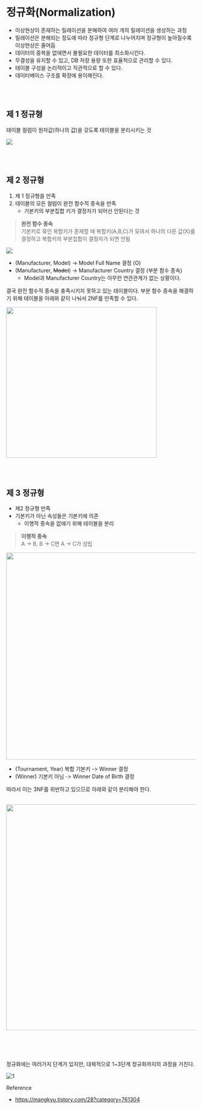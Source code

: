 # 정규화(Normalization)

- 이상현상이 존재하는 릴레이션을 분해하여 여러 개의 릴레이션을 생성하는 과정
- 릴레이션은 분해되는 정도에 따라 정규형 단계로 나누어지며 정규형이 높아질수록 이상현상은 줄어듬
- 데이터의 중복을 없애면서 불필요한 데이터를 최소화시킨다.
- 무결성을 유지할 수 있고, DB 저장 용량 또한 효율적으로 관리할 수 있다.
- 테이블 구성을 논리적이고 직관적으로 할 수 있다.
- 데이터베이스 구조를 확장에 용이해진다.



<br/><br/>

## 제 1 정규형 
테이블 컬럼이 원자값(하나의 값)을 갖도록 테이블을 분리시키는 것

![](https://t1.daumcdn.net/cfile/tistory/99217D335A2A472147)




<br/><br/>

## 제 2 정규형 

1. 제 1 정규형을 만족
2. 테이블의 모든 컬럼이 완전 함수적 종속을 만족
   - 기본키의 부분집합 키가 결정자가 되어선 안된다는 것

> **완전 함수 종속**  
기본키로 묶인 복합키가 존재할 때 복합키(A,B,C)가 모여서 하나의 다른 값(X)를 결정하고 복합키의 부분집합이 결정자가 되면 안됨 


![](http://dl.dropbox.com/s/c2xfxdanbuiaw1l/%EC%8A%A4%ED%81%AC%EB%A6%B0%EC%83%B7%202018-12-03%2006.58.17.png)  

- (Manufacturer, Model) -> Model Full Name 결정 (O)  
- (Manufacturer, ~~Model~~) -> Manufacturer Country 결정 (부분 함수 종속)  
  - Model과 Manufacturer Country는 아무런 연관관계가 없는 상황이다.

결국 완전 함수적 종속을 충족시키지 못하고 있는 테이블이다. 부분 함수 종속을 해결하기 위해 테이블을 아래와 같이 나눠서 2NF를 만족할 수 있다.

<img src="http://dl.dropbox.com/s/x8481598dhnpzeg/%EC%8A%A4%ED%81%AC%EB%A6%B0%EC%83%B7%202018-12-03%2010.58.15.png" style="width:400px;">



<br/><br/>

## 제 3 정규형 

- 제2 정규형 만족
- 기본키가 아닌 속성들은 기본키에 의존
  - 이행적 종속을 없애기 위해 테이블을 분리

> **이행적 종속**  
> A → B, B → C면 A → C가 성립

<img src="http://dl.dropbox.com/s/xtfoetv8hg6jn3f/%EC%8A%A4%ED%81%AC%EB%A6%B0%EC%83%B7%202018-12-03%2012.59.46.png" style="width: 550px;">  

- (Tournament, Year) 복합 기본키 -> Winner 결정
- (Winner) 기본키 아님 -> Winner Date of Birth 결정 


따라서 이는 3NF를 위반하고 있으므로 아래와 같이 분리해야 한다.

<br/>

<img src="http://dl.dropbox.com/s/ks03nkc26nsffin/%EC%8A%A4%ED%81%AC%EB%A6%B0%EC%83%B7%202018-12-04%2014.51.39.png" style="width:600px;">




<br/><br/><br/>

정규화에는 여러가지 단계가 있지만, 대체적으로 1~3단계 정규화까지의 과정을 거친다.

![1](https://t1.daumcdn.net/cfile/tistory/99E780335A2A609019)



Reference
- https://mangkyu.tistory.com/28?category=761304


